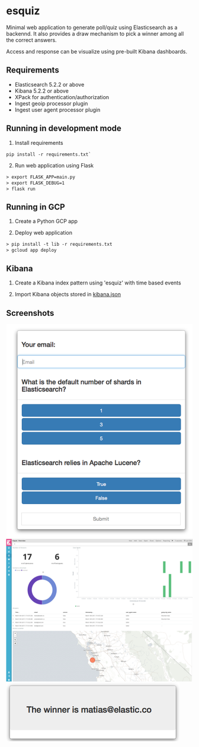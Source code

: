 # esquiz

Minimal web application to generate poll/quiz using Elasticsearch as a backennd. It also provides a draw mechanism to pick a winner among all the correct answers.

Access and response can be visualize using pre-built Kibana dashboards.


## Requirements

- Elasticsearch 5.2.2 or above
- Kibana 5.2.2 or above
- XPack for authentication/authorization
- Ingest geoip processor plugin
- Ingest user agent processor plugin


## Running in development mode

1. Install requirements

```
pip install -r requirements.txt`
```

2. Run web application using Flask

```
> export FLASK_APP=main.py
> export FLASK_DEBUG=1
> flask run

```
## Running in GCP

1. Create a Python GCP app

2. Deploy web application

```
> pip install -t lib -r requirements.txt
> gcloud app deploy 
```


## Kibana

1. Create a Kibana index pattern using 'esquiz' with time based events

2. Import Kibana objects stored in [kibana.json](https://github.com/mcascallares/esquiz/blob/master/etc/kibana.json)


## Screenshots

![Screen01](https://github.com/mcascallares/esquiz/blob/master/screenshots/screen01.png)
![Screen02](https://github.com/mcascallares/esquiz/blob/master/screenshots/screen02.png)
![Screen03](https://github.com/mcascallares/esquiz/blob/master/screenshots/screen03.png)

